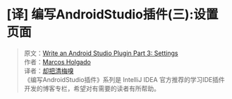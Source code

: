 # [译] 编写AndroidStudio插件(三):设置页面

> 原文：[Write an Android Studio Plugin Part 3: Settings](https://proandroiddev.com/write-an-android-studio-plugin-part-3-settings-662a535c6962)   
> 作者：[Marcos Holgado](https://medium.com/@marcosholgado)   
> 译者：[却把清梅嗅](https://github.com/qingmei2)   
>《编写AndroidStudio插件》系列是 IntelliJ IDEA 官方推荐的学习IDE插件开发的博客专栏，希望对有需要的读者有所帮助。
